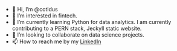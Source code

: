 - 👋 Hi, I’m @cotldus
- 👀 I’m interested in fintech.
- 🌱 I’m currently learning Python for data analytics. I am currently contributing to a PERN stack, Jeckyll static website.
- 💞️ I’m looking to collaborate on data science projects.
- 📫 How to reach me by my [LinkedIn](https://www.linkedin.com/in/chuastephanie/)

<!---
cotldus/cotldus is a ✨ special ✨ repository because its `README.md` (this file) appears on your GitHub profile.
You can click the Preview link to take a look at your changes.
--->
